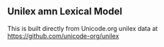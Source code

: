 Unilex amn Lexical Model
----------------------

This is built directly from Unicode.org unilex data at
https://github.com/unicode-org/unilex

